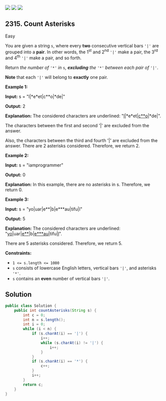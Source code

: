 [![](https://img.shields.io/github/stars/javadev/LeetCode-in-Java?label=Stars&style=flat-square)](https://github.com/javadev/LeetCode-in-Java)
[![](https://img.shields.io/github/forks/javadev/LeetCode-in-Java?label=Fork%20me%20on%20GitHub%20&style=flat-square)](https://github.com/javadev/LeetCode-in-Java/fork)
[![](https://img.shields.io/badge/-LeetCode%20in%20Kotlin-blue?style=flat-square)](https://github.com/javadev/LeetCode-in-Kotlin)

## 2315\. Count Asterisks

Easy

You are given a string `s`, where every **two** consecutive vertical bars `'|'` are grouped into a **pair**. In other words, the 1<sup>st</sup> and 2<sup>nd</sup> `'|'` make a pair, the 3<sup>rd</sup> and 4<sup>th</sup> `'|'` make a pair, and so forth.

Return _the number of_ `'*'` _in_ `s`_, **excluding** the_ `'*'` _between each pair of_ `'|'`.

**Note** that each `'|'` will belong to **exactly** one pair.

**Example 1:**

**Input:** s = "l\|\*e\*et\|c\*\*o\|\*de\|"

**Output:** 2

**Explanation:** The considered characters are underlined: "<ins>l</ins>\|\*e\*et\|<ins>c\*\*o</ins>\|\*de\|".

The characters between the first and second '\|' are excluded from the answer.

Also, the characters between the third and fourth '\|' are excluded from the answer. There are 2 asterisks considered. Therefore, we return 2.

**Example 2:**

**Input:** s = "iamprogrammer"

**Output:** 0

**Explanation:** In this example, there are no asterisks in s. Therefore, we return 0. 

**Example 3:**

**Input:** s = "yo\|uar\|e\*\*\|b\|e\*\*\*au\|tifu\|l"

**Output:** 5

**Explanation:** The considered characters are underlined: "<ins>yo</ins>\|uar\|<ins>e\*\*</ins>\|b\|<ins>e\*\*\*au</ins>\|tifu\|<ins>l</ins>".

There are 5 asterisks considered. Therefore, we return 5.

**Constraints:**

*   `1 <= s.length <= 1000`
*   `s` consists of lowercase English letters, vertical bars `'|'`, and asterisks `'*'`.
*   `s` contains an **even** number of vertical bars `'|'`.

## Solution

```java
public class Solution {
    public int countAsterisks(String s) {
        int c = 0;
        int n = s.length();
        int i = 0;
        while (i < n) {
            if (s.charAt(i) == '|') {
                i++;
                while (s.charAt(i) != '|') {
                    i++;
                }
            }
            if (s.charAt(i) == '*') {
                c++;
            }
            i++;
        }
        return c;
    }
}
```
